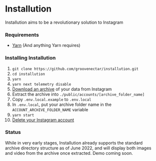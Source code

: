 # Installution

Installution aims to be a revolutionary solution to Instagram

### Requirements
- [Yarn](https://yarnpkg.com/) (And anything Yarn requires)

### Installing Installution
1) `git clone https://github.com/groovenectar/installution.git`
2) `cd installution`
3) `yarn`
4) `yarn next telemetry disable`
5) [Download an archive](https://help.instagram.com/181231772500920) of your data from Instagram
6) Extract the archive into `./public/accounts/[archive_folder_name]`
7) Copy `.env.local.example` to `.env.local`
8) In `.env.local`, put your archive folder name in the `ACCOUNT_ARCHIVE_FOLDER_NAME` variable
9) `yarn start`
10) [Delete your Instagram account](https://help.instagram.com/139886812848894/)

### Status

While in very early stages, Installution already supports the standard archive directory structure as of June 2022, and will display both images and video from the archive once extracted. Demo coming soon.

